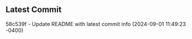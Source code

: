 
## Latest Commit
58c539f - Update README with latest commit info (2024-09-01 11:49:23 -0400) <Yunxi-Zhou>
